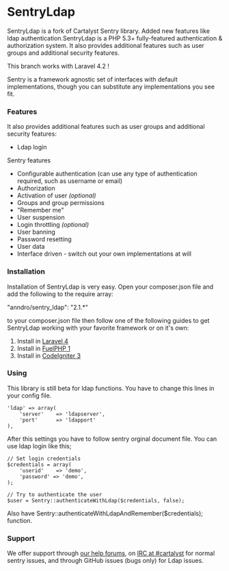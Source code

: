 # SentryLdap

SentryLdap is a fork of Cartalyst Sentry library. Added new features like ldap authentication.SentryLdap is a PHP 5.3+ fully-featured authentication & authorization system. It also provides additional features such as user groups and additional security features.

This branch works with Laravel 4.2 !

Sentry is a framework agnostic set of interfaces with default implementations, though you can substitute any implementations you see fit.

### Features

It also provides additional features such as user groups and additional security features:
- Ldap login

Sentry features
- Configurable authentication (can use any type of authentication required, such as username or email)
- Authorization
- Activation of user *(optional)*
- Groups and group permissions
- "Remember me"
- User suspension
- Login throttling *(optional)*
- User banning
- Password resetting
- User data
- Interface driven - switch out your own implementations at will

### Installation

Installation of SentryLdap is very easy. Open your composer.json file and add the following to the require array:

"anndro/sentry_ldap": "2.1.*"

to your composer.json file then follow one of the following guides to get SentryLdap working with your favorite framework or on it's own:

1. Install in [Laravel 4](http://docs.cartalyst.com/sentry-2/installation/laravel-4)
2. Install in [FuelPHP 1](http://docs.cartalyst.com/sentry-2/installation/fuelphp-1)
3. Install in [CodeIgniter 3](http://docs.cartalyst.com/sentry-2/installation/codeigniter-3)

### Using

This library is still beta for ldap functions. You have to change this lines in your config file.

	'ldap' => array(
		'server'	=> 'ldapserver',
		'port'		=> 'ldapport'
	),

After this settings you have to follow sentry orginal document file. You can use ldap login like this;

    // Set login credentials
    $credentials = array(
        'userid'    => 'demo',
        'password' => 'demo',
    );

    // Try to authenticate the user
    $user = Sentry::authenticateWithLdap($credentials, false);

Also have Sentry::authenticateWithLdapAndRemember($credentials); function.


### Support

We offer support through [our help forums](http://help.cartalyst.com), on [IRC at #cartalyst](http://webchat.freenode.net/?channels=cartalyst) for normal sentry issues, and through GitHub issues (bugs only) for Ldap issues.

